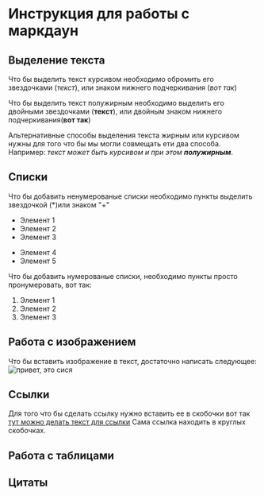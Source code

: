# Инструкция для работы с маркдаун

## Выделение текста

Что бы выделить текст курсивом необходимо обромить его звездочками (*текст*), или знаком нижнего подчеркивания (_вот так_)

Что бы выделить текст полужирным необходимо выделить его двойными звездочками (**текст**), или двойным знаком нижнего подчеркивания(__вот так__)

Альтернативные способы выделения текста жирным или курсивом нужны для того что бы мы могли совмещать ети два способа. Например: _текст может быть курсивом и при этом **полужирным**_.

## Списки

Что бы добавить ненумерованые списки необходимо пункты выделить звездочкой (*)или знаком "+"
* Элемент 1
* Элемент 2
* Элемент 3
+ Элемент 4
+ Элемент 5

Что бы добавить нумерованые списки, необходимо пункты просто пронумеровать, вот так:
1. Элемент 1
2. Элемент 2
3. Элемент 3

## Работа с изображением

Что бы вставить изображение в текст, достаточно написать следующее: ![привет, это сися](сися.avif)

## Ссылки
Для того что бы сделать ссылку нужно вставить ее в скобочки вот так [тут можно делать текст для ссылки](https://git-scm.com/book/ru/v2/%D0%9F%D1%80%D0%B8%D0%BB%D0%BE%D0%B6%D0%B5%D0%BD%D0%B8%D0%B5-C%3A-%D0%9A%D0%BE%D0%BC%D0%B0%D0%BD%D0%B4%D1%8B-Git-%D0%92%D0%B5%D1%82%D0%B2%D0%BB%D0%B5%D0%BD%D0%B8%D0%B5-%D0%B8-%D1%81%D0%BB%D0%B8%D1%8F%D0%BD%D0%B8%D1%8F)
Сама ссылка находить в круглых скобочках.


## Работа с таблицами

## Цитаты